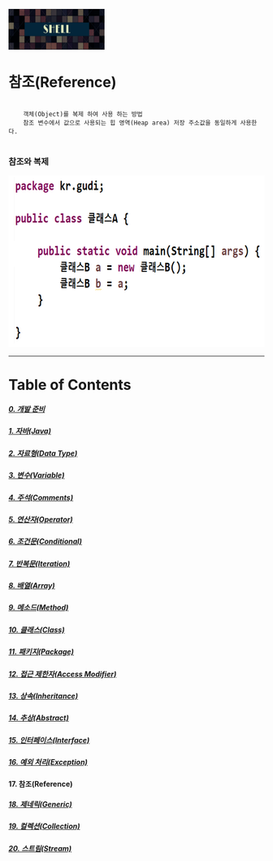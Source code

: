 <img src="../../../images/Untitled-1.jpg" width="189" height="80"></img>

# 참조(Reference)
<pre>
  <code>
	객체(Object)를 복제 하여 사용 하는 방법
	참조 변수에서 값으로 사용되는 힙 영역(Heap area) 저장 주소값을 동일하게 사용한다.
  </code>
</pre>

### 참조와 복제
<img src="../../../images/Reference.png" width="689" height="338"></img> 


----
# Table of Contents
##### [0. 개발 준비](../../../../../../)
##### [1. 자바(Java)](../java)
##### [2. 자료형(Data Type)](../datatype)
##### [3. 변수(Variable)](../variable)
##### [4. 주석(Comments)](../comments)
##### [5. 연산자(Operator)](../operator)
##### [6. 조건문(Conditional)](../conditional)
##### [7. 반복문(Iteration)](../iteration)
##### [8. 배열(Array)](../array)
##### [9. 메소드(Method)](../method)
##### [10. 클래스(Class)](../classes)
##### [11. 패키지(Package)](../packages)
##### [12. 접근 제한자(Access Modifier)](../accessmodifier)
##### [13. 상속(Inheritance)](../inheritance)
##### [14. 추상(Abstract)](../abstracts)
##### [15. 인터페이스(Interface)](../interfaces)
##### [16. 예외 처리(Exception)](../exceptions)
#### 17. 참조(Reference)
##### [18. 제네릭(Generic)](../generics)
##### [19. 컬렉션(Collection)](../collections)
##### [20. 스트림(Stream)](../streams)
